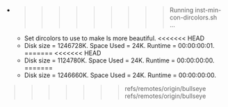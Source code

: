 * >>>>>>>>> Running inst-min-con-dircolors.sh ...
  * Set dircolors to use  to make ls more beautiful.
<<<<<<< HEAD
  * Disk size = 1246728K. Space Used = 24K. Runtime = 00:00:00:01.
=======
<<<<<<< HEAD
  * Disk size = 1124780K. Space Used = 24K. Runtime = 00:00:00:00.
=======
  * Disk size = 1246660K. Space Used = 24K. Runtime = 00:00:00:00.
>>>>>>> refs/remotes/origin/bullseye
>>>>>>> refs/remotes/origin/bullseye
